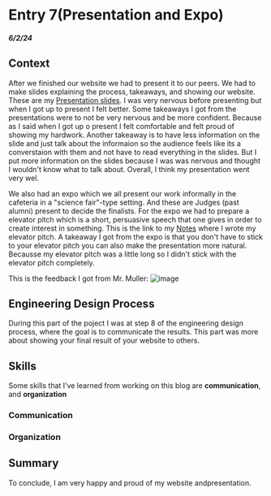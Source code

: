 # Entry 7(Presentation and Expo)
##### 6/2/24

## Context 
After we finished our website we had to present it to our peers. We had to make slides explaining the process, takeaways, and showing our website. These are my [Presentation slides](https://docs.google.com/presentation/d/1WvyUj_ZFR6HQCKmh9Ygeybpoeqc0MHMuGMDKVfbIDzU/edit#slide=id.p). I was very nervous before presenting but when I got up to present I felt better. Some takeaways I got from the presentations were to not be very nervous and be more confident. Because as I said when I got up o present I felt comfortable and felt proud of showing my hardwork. Another takeaway is to have less information on the slide and just talk about the informaion so the audience feels like its a converstaion with them and not have to read everything in the slides. But I put more information on the slides because I was was nervous and thought I wouldn't know what to talk about. Overall, I think my presentation went very wel.

We also had an expo which we all present our work informally in the cafeteria in a "science fair"-type setting. And these are Judges (past alumni) present to decide the finalists. For the expo we had to prepare a elevator pitch which is a short, persuasive speech that one gives in order to create interest in something. This is the link to my [Notes](https://docs.google.com/document/d/1IudJ_O42K6LJtYqkUdPSPaq_1uvjqjVF056Qb5vOZXc/edit#heading=h.6o1f62qg6jz9) where I wrote my elevator pitch. A takeaway I got from the expo is that you don't have to stick to your elevator pitch you can also make the presentation more natural. Becausse my elevator pitch was a little long so I didn't stick with the elevator pitch completely.

This is the feedback I got from Mr. Muller:
![image](https://github.com/kostelal0688/sep10-freedom-projec/assets/146861788/bf1d1c5d-7576-4b6d-adee-d2a49ab2372a)

## Engineering Design Process
During this part of the poject I was at step 8 of the engineering design process, where the goal is to communicate the results. This part was more about showing your final result of your website to others.
## Skills
Some skills that I’ve learned from working on this blog are **communication**, and **organization**
### Communication

### Organization

## Summary
To conclude, I am very happy and proud of my website andpresentation.


